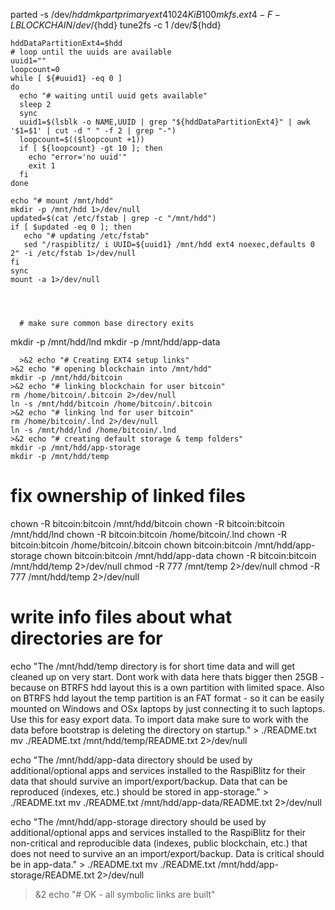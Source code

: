 parted -s /dev/${hdd} mkpart primary ext4 1024KiB 100%
mkfs.ext4 -F -L BLOCKCHAIN /dev/${hdd}
tune2fs -c 1 /dev/${hdd}



    hddDataPartitionExt4=$hdd
    # loop until the uuids are available
    uuid1=""
    loopcount=0
    while [ ${#uuid1} -eq 0 ]
    do
      echo "# waiting until uuid gets available"
      sleep 2
      sync
      uuid1=$(lsblk -o NAME,UUID | grep "${hddDataPartitionExt4}" | awk '$1=$1' | cut -d " " -f 2 | grep "-")
      loopcount=$(($loopcount +1))
      if [ ${loopcount} -gt 10 ]; then
        echo "error='no uuid'"
        exit 1
      fi
    done

    echo "# mount /mnt/hdd"
    mkdir -p /mnt/hdd 1>/dev/null
    updated=$(cat /etc/fstab | grep -c "/mnt/hdd")
    if [ $updated -eq 0 ]; then
       echo "# updating /etc/fstab"
       sed "/raspiblitz/ i UUID=${uuid1} /mnt/hdd ext4 noexec,defaults 0 2" -i /etc/fstab 1>/dev/null
    fi
    sync
    mount -a 1>/dev/null




      # make sure common base directory exits
  mkdir -p /mnt/hdd/lnd
  mkdir -p /mnt/hdd/app-data

      >&2 echo "# Creating EXT4 setup links"
    >&2 echo "# opening blockchain into /mnt/hdd"
    mkdir -p /mnt/hdd/bitcoin
    >&2 echo "# linking blockchain for user bitcoin"
    rm /home/bitcoin/.bitcoin 2>/dev/null
    ln -s /mnt/hdd/bitcoin /home/bitcoin/.bitcoin
    >&2 echo "# linking lnd for user bitcoin"
    rm /home/bitcoin/.lnd 2>/dev/null
    ln -s /mnt/hdd/lnd /home/bitcoin/.lnd
    >&2 echo "# creating default storage & temp folders"
    mkdir -p /mnt/hdd/app-storage
    mkdir -p /mnt/hdd/temp


  # fix ownership of linked files
  chown -R bitcoin:bitcoin /mnt/hdd/bitcoin
  chown -R bitcoin:bitcoin /mnt/hdd/lnd
  chown -R bitcoin:bitcoin /home/bitcoin/.lnd
  chown -R bitcoin:bitcoin /home/bitcoin/.bitcoin
  chown bitcoin:bitcoin /mnt/hdd/app-storage
  chown bitcoin:bitcoin /mnt/hdd/app-data
  chown -R bitcoin:bitcoin /mnt/hdd/temp 2>/dev/null
  chmod -R 777 /mnt/temp 2>/dev/null
  chmod -R 777 /mnt/hdd/temp 2>/dev/null

  # write info files about what directories are for

  echo "The /mnt/hdd/temp directory is for short time data and will get cleaned up on very start. Dont work with data here thats bigger then 25GB - because on BTRFS hdd layout this is a own partition with limited space. Also on BTRFS hdd layout the temp partition is an FAT format - so it can be easily mounted on Windows and OSx laptops by just connecting it to such laptops. Use this for easy export data. To import data make sure to work with the data before bootstrap is deleting the directory on startup." > ./README.txt
  mv ./README.txt /mnt/hdd/temp/README.txt 2>/dev/null

  echo "The /mnt/hdd/app-data directory should be used by additional/optional apps and services installed to the RaspiBlitz for their data that should survive an import/export/backup. Data that can be reproduced (indexes, etc.) should be stored in app-storage." > ./README.txt
  mv ./README.txt /mnt/hdd/app-data/README.txt 2>/dev/null

  echo "The /mnt/hdd/app-storage directory should be used by additional/optional apps and services installed to the RaspiBlitz for their non-critical and reproducible data (indexes, public blockchain, etc.) that does not need to survive an an import/export/backup. Data is critical should be in app-data." > ./README.txt
  mv ./README.txt /mnt/hdd/app-storage/README.txt 2>/dev/null

  >&2 echo "# OK - all symbolic links are built"